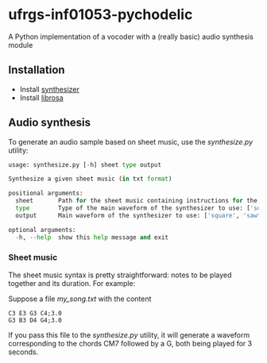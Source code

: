# ufrgs-inf01053-pychodelic
A Python implementation of a vocoder with a (really basic) audio synthesis module



## Installation

- Install [synthesizer](https://github.com/yuma-m/synthesizer)
- Install [librosa](https://librosa.org/doc/latest/install.html)



## Audio synthesis

To generate an audio sample based on sheet music, use the *synthesize.py* utility:

```python
usage: synthesize.py [-h] sheet type output

Synthesize a given sheet music (in txt format)

positional arguments:
  sheet       Path for the sheet music containing instructions for the synthesizer.
  type        Type of the main waveform of the synthesizer to use: ['square', 'sawtooth']
  output      Main waveform of the synthesizer to use: ['square', 'sawtooth']

optional arguments:
  -h, --help  show this help message and exit
```



### Sheet music

The sheet music syntax is pretty straightforward: notes to be played together and its duration. For example:

Suppose a file *my_song.txt* with the content

```
C3 E3 G3 C4;3.0
G3 B3 D4 G4;3.0
```

If you pass this file to the *synthesize.py* utility, it will generate a waveform corresponding to the chords CM7 followed by a G, both being played for 3 seconds.